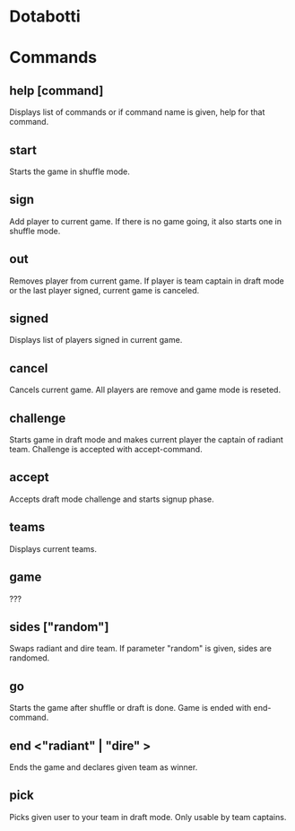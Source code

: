 Dotabotti
=========


# Commands

## help [command]

Displays list of commands or if command name is given, help for that command.

## start

Starts the game in shuffle mode.

## sign

Add player to current game. If there is no game going, it also starts one in shuffle mode.

## out

Removes player from current game. If player is team captain in draft mode or the last player signed, current game is canceled.

## signed

Displays list of players signed in current game.

## cancel

Cancels current game. All players are remove and game mode is reseted.

## challenge

Starts game in draft mode and makes current player the captain of radiant team. Challenge is accepted with accept-command.

## accept

Accepts draft mode challenge and starts signup phase.

## teams

Displays current teams.

## game

???

## sides ["random"]

Swaps radiant and dire team. If parameter "random" is given, sides are randomed.

## go

Starts the game after shuffle or draft is done. Game is ended with end-command.

## end <"radiant" | "dire" >

Ends the game and declares given team as winner.


## pick <user>

Picks given user to your team in draft mode. Only usable by team captains.
